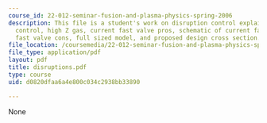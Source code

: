 ```yaml
---
course_id: 22-012-seminar-fusion-and-plasma-physics-spring-2006
description: This file is a student's work on disruption control explaining feedback
  control, high Z gas, current fast valve pros, schematic of current fast valve, current
  fast valve cons, full sized model, and proposed design cross section.
file_location: /coursemedia/22-012-seminar-fusion-and-plasma-physics-spring-2006/d0820dfaa6a4e800c034c2938bb33890_disruptions.pdf
file_type: application/pdf
layout: pdf
title: disruptions.pdf
type: course
uid: d0820dfaa6a4e800c034c2938bb33890

---
```

None